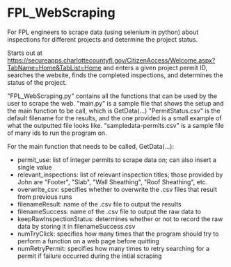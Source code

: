 # FPL_WebScraping
For FPL engineers to scrape data (using selenium in python) about inspections for different projects and determine the project status.

Starts out at https://secureapps.charlottecountyfl.gov/CitizenAccess/Welcome.aspx?TabName=Home&TabList=Home and enters a given project permit ID, searches the website, finds the completed inspections, and determines the status of the project.

"FPL_WebScraping.py" contains all the functions that can be used by the user to scrape the web.
"main.py" is a sample file that shows the setup and the main function to be call, which is GetData(...)
"PermitStatus.csv" is the default filename for the results, and the one provided is a small example of what the outputted file looks like.
"sampledata-permits.csv" is a sample file of many ids to run the program on.

For the main function that needs to be called, GetData(...):
  - permit_use: list of integer permits to scrape data on; can also insert a single value
  - relevant_inspections: list of relevant inspection titles; those provided by John are "Footer", "Slab", "Wall Sheathing", "Roof Sheathing", etc.
  - overwrite_csv: specifies whether to overwrite the .csv files that result from previous runs
  - filenameResult: name of the .csv file to output the results
  - filenameSuccess: name of the .csv file to output the raw data to
  - keepRawInspectionStatus: determines whether or not to record the raw data by storing it in filenameSuccess.csv
  - numTryClick: specifies how many times that the program should try to perform a function on a web page before quitting
  - numRetryPermit: specifies how many times to retry searching for a permit if failure occurred during the intial scraping

